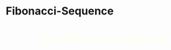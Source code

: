# Fibonacci-Sequence
<!DOCTYPE HTML>
<html>
<head>
	<meta http-equiv="Content-Type" content="text/html;charset=UTF-8">
	<link rel="style.css"/>
<title> The Fibonacci Sequence </title>
</head>
<body style= "background-image: url('golden-ratio-spiral-2.jpg');">
<h1 style="color: ivory; text-align: center;"> The Fibonacci Sequence </h1>

<script type="text/javascript">

var limit = prompt("Enter the desire range of the series:", "");
var f1=0;
var f2=1;

document.write("<h3>The limit entered to generate the fibonacci series is: ",limit, "<br/></h3>");
document.write("<h3>The fibonacci series : </h3>");
document.write("<h3>",f1," <h3>");
document.write("<h3>",f2," </h3>");
 
var i,f3;
for(i=2; i<limit; i++)
{
	 f3=f1+f2;
	 document.write("<h3>",f3," </h3>");
	 f1=f2;
	 f2=f3;
}


</script>
</body>
</html>
